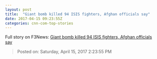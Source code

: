 ```yaml
---
layout: post
title:  "Giant bomb killed 94 ISIS fighters, Afghan officials say"
date: 2017-04-15 09:23:55Z
categories: cnn-com-top-stories
---
```





Full story on F3News: [Giant bomb killed 94 ISIS fighters, Afghan officials say](http://www.f3nws.com/n/fRmGK)

> Posted on: Saturday, April 15, 2017 2:23:55 PM
